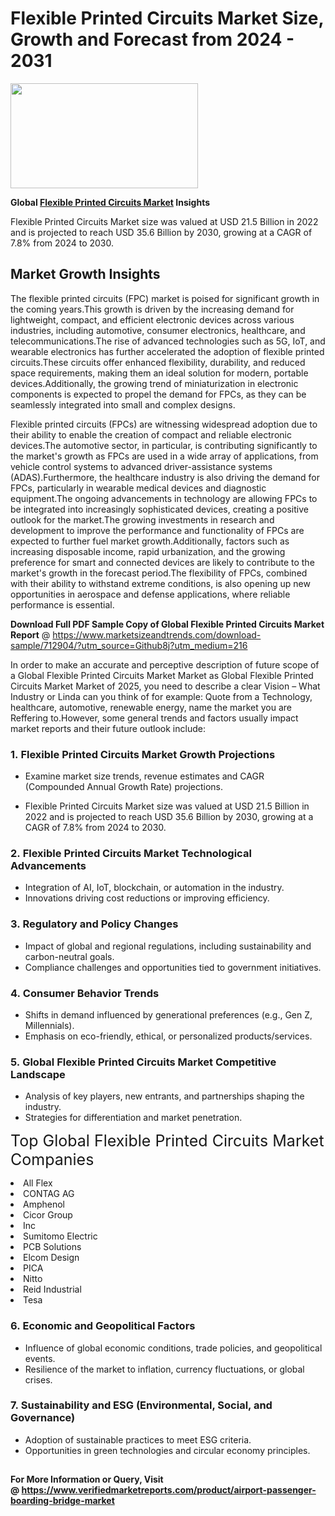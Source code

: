<H1>Flexible Printed Circuits Market Size, Growth and Forecast from 2024 - 2031</H1><img class="aligncenter size-medium wp-image-584254" src="https://thirdeyenews.in/wp-content/uploads/2024/09/Global-Market-Research-300x168.jpeg" alt="" width="300" height="168" /><p><strong>Global&nbsp;<a href="https://www.marketsizeandtrends.com/download-sample/712904/?utm_source=Github8j?utm_medium=216">Flexible Printed Circuits Market</a> Insights</strong></p><p>Flexible Printed Circuits Market size was valued at USD 21.5 Billion in 2022 and is projected to reach USD 35.6 Billion by 2030, growing at a CAGR of 7.8% from 2024 to 2030.</p><p><h2>Market Growth Insights</h2> <p>The flexible printed circuits (FPC) market is poised for significant growth in the coming years.This growth is driven by the increasing demand for lightweight, compact, and efficient electronic devices across various industries, including automotive, consumer electronics, healthcare, and telecommunications.The rise of advanced technologies such as 5G, IoT, and wearable electronics has further accelerated the adoption of flexible printed circuits.These circuits offer enhanced flexibility, durability, and reduced space requirements, making them an ideal solution for modern, portable devices.Additionally, the growing trend of miniaturization in electronic components is expected to propel the demand for FPCs, as they can be seamlessly integrated into small and complex designs.</p> <p>Flexible printed circuits (FPCs) are witnessing widespread adoption due to their ability to enable the creation of compact and reliable electronic devices.The automotive sector, in particular, is contributing significantly to the market's growth as FPCs are used in a wide array of applications, from vehicle control systems to advanced driver-assistance systems (ADAS).Furthermore, the healthcare industry is also driving the demand for FPCs, particularly in wearable medical devices and diagnostic equipment.The ongoing advancements in technology are allowing FPCs to be integrated into increasingly sophisticated devices, creating a positive outlook for the market.The growing investments in research and development to improve the performance and functionality of FPCs are expected to further fuel market growth.Additionally, factors such as increasing disposable income, rapid urbanization, and the growing preference for smart and connected devices are likely to contribute to the market's growth in the forecast period.The flexibility of FPCs, combined with their ability to withstand extreme conditions, is also opening up new opportunities in aerospace and defense applications, where reliable performance is essential.<p><span class=""><strong>Download Full PDF Sample Copy of Global Flexible Printed Circuits Market Report</strong> @ <a href="https://www.marketsizeandtrends.com/download-sample/712904/?utm_source=Github8j?utm_medium=216" target="_blank">https://www.marketsizeandtrends.com/download-sample/712904/?utm_source=Github8j?utm_medium=216</a></span></p><p>In order to make an accurate and perceptive description of future scope of a Global&nbsp;Flexible Printed Circuits Market Market as Global&nbsp;Flexible Printed Circuits Market Market of 2025, you need to describe a clear Vision &ndash; What Industry or Linda can you think of for example: Quote from a Technology, healthcare, automotive, renewable energy, name the market you are Reffering to.However, some general trends and factors usually impact market reports and their future outlook include:</p><h3>1.&nbsp;<strong>Flexible Printed Circuits Market Growth Projections</strong></h3><ul><li>Examine market size trends, revenue estimates and CAGR (Compounded Annual Growth Rate) projections.</li><li><p>Flexible Printed Circuits Market size was valued at USD 21.5 Billion in 2022 and is projected to reach USD 35.6 Billion by 2030, growing at a CAGR of 7.8% from 2024 to 2030.</p></li></ul><h3>2.&nbsp;<strong>Flexible Printed Circuits Market Technological Advancements</strong></h3><ul><li>Integration of AI, IoT, blockchain, or automation in the industry.</li><li>Innovations driving cost reductions or improving efficiency.</li></ul><h3>3.&nbsp;<strong>Regulatory and Policy Changes</strong></h3><ul><li>Impact of global and regional regulations, including sustainability and carbon-neutral goals.</li><li>Compliance challenges and opportunities tied to government initiatives.</li></ul><h3>4.&nbsp;<strong>Consumer Behavior Trends</strong></h3><ul><li>Shifts in demand influenced by generational preferences (e.g., Gen Z, Millennials).</li><li>Emphasis on eco-friendly, ethical, or personalized products/services.</li></ul><h3>5.&nbsp;<strong>Global Flexible Printed Circuits Market Competitive Landscape</strong></h3><ul><li>Analysis of key players, new entrants, and partnerships shaping the industry.</li><li>Strategies for differentiation and market penetration.</li></ul><p data-pm-slice="1 1 []"><span style="color: inherit; font-family: inherit; font-size: 25px;">Top Global Flexible Printed Circuits Market Companies</span></p><div class="" data-test-id=""><p><li>All Flex</li><li> CONTAG AG</li><li> Amphenol</li><li> Cicor Group</li><li> Inc</li><li> Sumitomo Electric</li><li> PCB Solutions</li><li> Elcom Design</li><li> PICA</li><li> Nitto</li><li> Reid Industrial</li><li> Tesa</li></p></div><h3>6.&nbsp;<strong>Economic and Geopolitical Factors</strong></h3><ul><li>Influence of global economic conditions, trade policies, and geopolitical events.</li><li>Resilience of the market to inflation, currency fluctuations, or global crises.</li></ul><h3>7.&nbsp;<strong>Sustainability and ESG (Environmental, Social, and Governance)</strong></h3><ul><li>Adoption of sustainable practices to meet ESG criteria.</li><li>Opportunities in green technologies and circular economy principles.</li></ul><h2><strong style="font-size: 14px;">For More Information or Query, Visit @&nbsp;</strong><a style="background-color: #ffffff; font-size: 14px;" href="https://www.marketsizeandtrends.com/report/flexible-printed-circuits-market/" target="_blank">https://www.verifiedmarketreports.com/product/airport-passenger-boarding-bridge-market</a></h2>